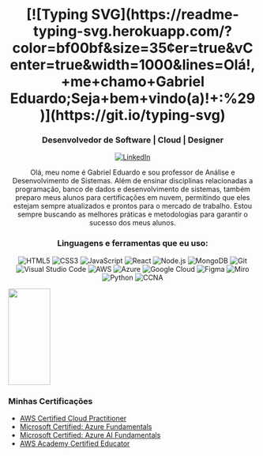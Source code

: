 <!-- Header -->
<h1 align="center">[![Typing SVG](https://readme-typing-svg.herokuapp.com/?color=bf00bf&size=35&center=true&vCenter=true&width=1000&lines=Olá!,+me+chamo+Gabriel Eduardo;Seja+bem+vindo(a)!+:%29)](https://git.io/typing-svg)
</h1>
<h3 align="center">Desenvolvedor de Software | Cloud | Designer</h3>

<!-- Social icons -->
<p align="center">
  <a href="https://www.linkedin.com/in/gabriel-eduardo-almeida/" target="_blank">
    <img src="https://img.shields.io/badge/-LinkedIn-0077B5?style=flat-square&logo=Linkedin&logoColor=white" alt="LinkedIn">
  </a>

<!-- Introduction -->
<p align="center">
  Olá, meu nome é Gabriel Eduardo e sou professor de Análise e Desenvolvimento de Sistemas. Além de ensinar disciplinas relacionadas a programação, banco de dados e desenvolvimento de sistemas, também preparo meus alunos para certificações em nuvem, permitindo que eles estejam sempre atualizados e prontos para o mercado de trabalho. Estou sempre buscando as melhores práticas e metodologias para garantir o sucesso dos meus alunos.
</p>


<!-- Languages and tools -->
<h3 align="center">Linguagens e ferramentas que eu uso:</h3>
<p align="center">
  <img src="https://img.shields.io/badge/-HTML5-E34F26?style=flat-square&logo=HTML5&logoColor=white" alt="HTML5">
  <img src="https://img.shields.io/badge/-CSS3-1572B6?style=flat-square&logo=CSS3&logoColor=white" alt="CSS3">
  <img src="https://img.shields.io/badge/-JavaScript-F7DF1E?style=flat-square&logo=JavaScript&logoColor=black" alt="JavaScript">
  <img src="https://img.shields.io/badge/-React-61DAFB?style=flat-square&logo=React&logoColor=black" alt="React">
  <img src="https://img.shields.io/badge/-Node.js-339933?style=flat-square&logo=Node.js&logoColor=white" alt="Node.js">
  <img src="https://img.shields.io/badge/-MongoDB-47A248?style=flat-square&logo=MongoDB&logoColor=white" alt="MongoDB">
  <img src="https://img.shields.io/badge/-Git-F05032?style=flat-square&logo=Git&logoColor=white" alt="Git">
  <img src="https://img.shields.io/badge/-Visual%20Studio%20Code-007ACC?style=flat-square&logo=Visual%20Studio%20Code&logoColor=white" alt="Visual Studio Code">
  <img src="https://img.shields.io/badge/-Amazon%20Web%20Services-232F3E?logo=amazon-aws&logoColor=white&style=flat-square" alt="AWS">
  <img src="https://img.shields.io/badge/-Microsoft%20Azure-0089D6?logo=microsoft-azure&logoColor=white&style=flat-square" alt="Azure">
  <img src="https://img.shields.io/badge/-Google%20Cloud-4285F4?logo=google-cloud&logoColor=white&style=flat-square" alt="Google Cloud">
  <img src="https://img.shields.io/badge/-Figma-F24E1E?logo=figma&logoColor=white&style=flat-square" alt="Figma">
  <img src="https://img.shields.io/badge/-Miro-050038?logo=miro&logoColor=white&style=flat-square" alt="Miro">
  <img src="https://img.shields.io/badge/-Python-3776AB?logo=python&logoColor=white&style=flat-square" alt="Python">
  <img src="https://img.shields.io/badge/-CCNA-1BA0D7?logo=cisco&logoColor=white&style=flat-square" alt="CCNA">
</p>
</p>

<img width="41%" height="195px" src="https://github-readme-stats.vercel.app/api/top-langs/?username=bielv8&layout=compact&hide_border=true&title_color=00bfbf&text_color=00bfbf&bg_color=0d1117" />

<!-- Animation -->

### Minhas Certificações

- [AWS Certified Cloud Practitioner](https://www.credly.com/badges/bfcc8bd7-38ce-42a6-bc0e-63ae0fda8f0e/public_url)
- [Microsoft Certified: Azure Fundamentals](https://www.credly.com/badges/07c51990-f1cc-453c-a462-13ffa820d0c2/public_url)
- [Microsoft Certified: Azure AI Fundamentals](https://www.credly.com/badges/67d24933-c97c-4f99-a800-fe560d44b057/public_url)
- [AWS Academy Certified Educator](https://www.credly.com/badges/d465ed78-24b0-4526-9593-881641556cc4/public_url)

